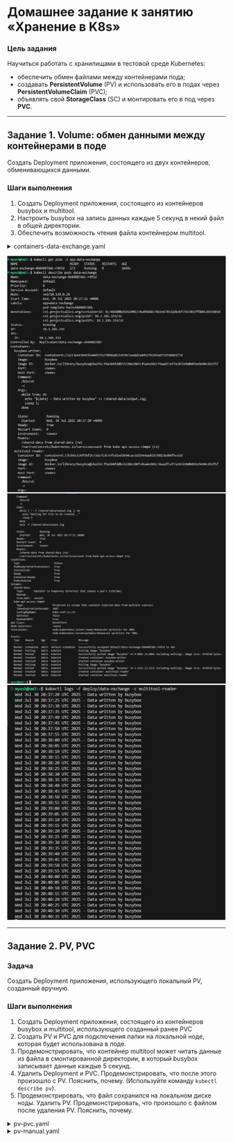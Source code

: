 # Домашнее задание к занятию «Хранение в K8s»

### Цель задания

Научиться работать с хранилищами в тестовой среде Kubernetes:
- обеспечить обмен файлами между контейнерами пода;
- создавать **PersistentVolume** (PV) и использовать его в подах через **PersistentVolumeClaim** (PVC);
- объявлять свой **StorageClass** (SC) и монтировать его в под через **PVC**.

------

## Задание 1. Volume: обмен данными между контейнерами в поде

Создать Deployment приложения, состоящего из двух контейнеров, обменивающихся данными.

### Шаги выполнения
1. Создать Deployment приложения, состоящего из контейнеров busybox и multitool.
2. Настроить busybox на запись данных каждые 5 секунд в некий файл в общей директории.
3. Обеспечить возможность чтения файла контейнером multitool.

<details>
  <summary>containers-data-exchange.yaml</summary>
  
```
apiVersion: apps/v1
kind: Deployment
metadata:
  name: data-exchange
spec:
  replicas: 1 
  selector:
    matchLabels:
      app: data-exchange 
  template:
    metadata:
      labels:
        app: data-exchange
    spec:
      containers:
      - name: busybox-writer
        image: busybox
        command: ["/bin/sh", "-c"]
        args: 
          - |
            while true; do
              echo "$(date) - Data written by busybox" >> /shared-data/output.log;
              sleep 5;
            done
        volumeMounts:
        - name: shared-data
          mountPath: /shared-data

      - name: multitool-reader
        image: busybox
        command: ["/bin/sh", "-c"]
        args:
          - |
            while [ ! -f /shared-data/output.log ]; do
              echo "Waiting for file to be created..."
              sleep 2
            done
            tail -f /shared-data/output.log
        volumeMounts:
        - name: shared-data
          mountPath: /shared-data

      volumes:
      - name: shared-data
        emptyDir: {} 
```
</details>

![01](https://github.com/Myash-New/Kubernetes/blob/main/05/01.jpg)
![02](https://github.com/Myash-New/Kubernetes/blob/main/05/02.jpg)
![03](https://github.com/Myash-New/Kubernetes/blob/main/05/03.jpg)

------

## Задание 2. PV, PVC
### Задача
Создать Deployment приложения, использующего локальный PV, созданный вручную.

### Шаги выполнения
1. Создать Deployment приложения, состоящего из контейнеров busybox и multitool, использующего созданный ранее PVC
2. Создать PV и PVC для подключения папки на локальной ноде, которая будет использована в поде.
3. Продемонстрировать, что контейнер multitool может читать данные из файла в смонтированной директории, в который busybox записывает данные каждые 5 секунд. 
4. Удалить Deployment и PVC. Продемонстрировать, что после этого произошло с PV. Пояснить, почему. (Используйте команду `kubectl describe pv`).
5. Продемонстрировать, что файл сохранился на локальном диске ноды. Удалить PV.  Продемонстрировать, что произошло с файлом после удаления PV. Пояснить, почему.

<details>
  <summary>pv-pvc.yaml</summary>
  
---

apiVersion: v1
kind: PersistentVolume
metadata:
  name: local-pv
spec:
  capacity:
    storage: 1Gi
  volumeMode: Filesystem
  accessModes:
    - ReadWriteOnce
  persistentVolumeReclaimPolicy: Retain
  hostPath:
    path: /mnt/data

---

apiVersion: v1
kind: PersistentVolumeClaim
metadata:
  name: data-pvc
spec:
  volumeName: local-pv
  volumeMode: Filesystem
  accessModes:
    - ReadWriteOnce
  resources:
    requests:
      storage: 1Gi

---

apiVersion: apps/v1
kind: Deployment
metadata:
  name: data-exchange-pvc
spec:
  replicas: 1
  selector:
    matchLabels:
      app: data-exchange-pvc
  template:
    metadata:
      labels:
        app: data-exchange-pvc
    spec:
      containers:
      - name: busybox-writer
        image: busybox
        command: ["/bin/sh", "-c"]
        args:
          - |
            while true; do
              echo "$(date) - Data written by busybox" >> /shared-data/output.log;
              sleep 5;
            done
        volumeMounts:
        - name: shared-storage
          mountPath: /shared-data

      - name: multitool-reader
        image: gcr.io/google-containers/busybox:1.27
        command: ["/bin/sh", "-c"]
        args:
          - |
            while [ ! -f /shared-data/output.log ]; do
              echo "Waiting for output.log..."
              sleep 2
            done
            tail -f /shared-data/output.log
        volumeMounts:
        - name: shared-storage
          mountPath: /shared-data

      volumes:
      - name: shared-storage
        persistentVolumeClaim:
          claimName: data-pvc
 ```
</details>

![04](https://github.com/Myash-New/Kubernetes/blob/main/05/04.jpg)
Результат:

Status: Released (а не Available)

Reclaim Policy: Retain — значит, PV не удаляется автоматически (политика Retain требует ручного удаления)

Поле Claim становится пустым, но данные на диске остаются:

![05](https://github.com/Myash-New/Kubernetes/blob/main/05/05.jpg)

------

## Задание 3. StorageClass
### Задача
Создать Deployment приложения, использующего PVC, созданный на основе StorageClass.

### Шаги выполнения

1. Создать Deployment приложения, состоящего из контейнеров busybox и multitool, использующего созданный ранее PVC.
2. Создать SC и PVC для подключения папки на локальной ноде, которая будет использована в поде.
3. Продемонстрировать, что контейнер multitool может читать данные из файла в смонтированной директории, в который busybox записывает данные каждые 5 секунд.

<details>
  <summary>sc.yaml</summary>
  
---
apiVersion: storage.k8s.io/v1
kind: StorageClass
metadata:
  name: local-sc
provisioner: kubernetes.io/no-provisioner
volumeBindingMode: WaitForFirstConsumer
---
apiVersion: v1
kind: PersistentVolumeClaim
metadata:
  name: data-pvc-sc
spec:
  volumeMode: Filesystem
  accessModes:
    - ReadWriteOnce
  resources:
    requests:
      storage: 1Gi
  storageClassName: local-sc

---

apiVersion: apps/v1
kind: Deployment
metadata:
  name: data-exchange-sc
spec:
  replicas: 1
  selector:
    matchLabels:
      app: data-exchange-sc
  template:
    metadata:
      labels:
        app: data-exchange-sc
    spec:
      containers:
      - name: busybox-writer
        image: busybox
        command: ["/bin/sh", "-c"]
        args:
          - |
            while true; do
              echo "$(date) - Data written by busybox" >> /shared-data/output.log;
              sleep 5;
            done
        volumeMounts:
        - name: shared-storage
          mountPath: /shared-data

      - name: multitool-reader
        image: gcr.io/google-containers/busybox:1.27
        command: ["/bin/sh", "-c"]
        args:
          - |
            while [ ! -f /shared-data/output.log ]; do
              echo "Waiting for output.log..."
              sleep 2
            done
            tail -f /shared-data/output.log
        volumeMounts:
        - name: shared-storage
          mountPath: /shared-data

      volumes:
      - name: shared-storage
        persistentVolumeClaim:
          claimName: data-pvc-sc

```
</details>       

<details>
  <summary>pv-manual.yaml</summary>
  
---
apiVersion: v1
kind: PersistentVolume
metadata:
  name: local-pv-sc
spec:
  capacity:
    storage: 1Gi
  volumeMode: Filesystem
  accessModes:
    - ReadWriteOnce
  persistentVolumeReclaimPolicy: Delete
  storageClassName: local-sc
  hostPath:
    path: /mnt/data-sc
  nodeAffinity:
    required:
      nodeSelectorTerms:
      - matchExpressions:
        - key: kubernetes.io/hostname
          operator: In
          values:
          - vm2
```

</details> 

![06](https://github.com/Myash-New/Kubernetes/blob/main/05/06.jpg)
